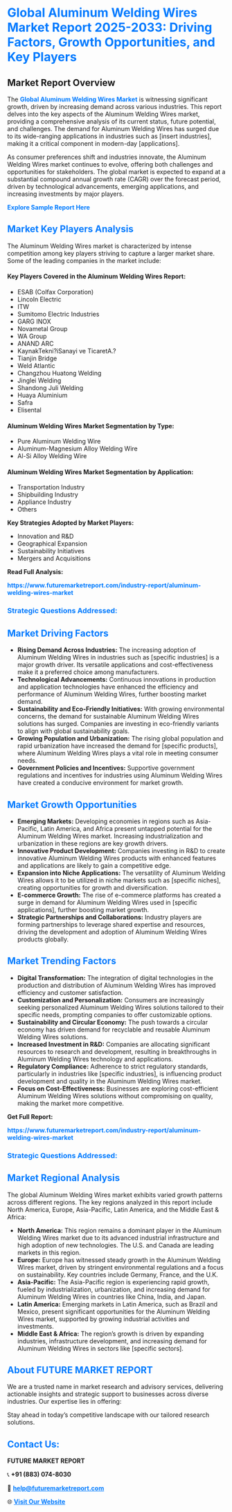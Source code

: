 <h1 style="color: #007BFF;">Global Aluminum Welding Wires Market Report 2025-2033: Driving Factors, Growth Opportunities, and Key Players</h1>

<section id="overview">
<h2>Market Report Overview</h2>
<p>The <a href="https://www.futuremarketreport.com/industry-report/aluminum-welding-wires-market" style="color: #007BFF; text-decoration: none;"><strong>Global Aluminum Welding Wires Market</strong></a> is witnessing significant growth, driven by increasing demand across various industries. This report delves into the key aspects of the Aluminum Welding Wires market, providing a comprehensive analysis of its current status, future potential, and challenges. The demand for Aluminum Welding Wires has surged due to its wide-ranging applications in industries such as [insert industries], making it a critical component in modern-day [applications].</p>
<p>As consumer preferences shift and industries innovate, the Aluminum Welding Wires market continues to evolve, offering both challenges and opportunities for stakeholders. The global market is expected to expand at a substantial compound annual growth rate (CAGR) over the forecast period, driven by technological advancements, emerging applications, and increasing investments by major players.</p>
</section>

<section id="overview">
<p><a href="https://www.futuremarketreport.com/request-sample/reportId=26670" style="color: #007BFF; text-decoration: none;"><strong>Explore Sample Report Here</strong></a></p>
</section>

<section id="key-players">
<h2 style="color: #007BFF;">Market Key Players Analysis</h2>
<p>The Aluminum Welding Wires market is characterized by intense competition among key players striving to capture a larger market share. Some of the leading companies in the market include:</p>
<h4>Key Players Covered in the Aluminum Welding Wires Report:</h4>
<ul><li>ESAB (Colfax Corporation)</li><li>Lincoln Electric</li><li>ITW</li><li>Sumitomo Electric Industries</li><li>GARG INOX</li><li>Novametal Group</li><li>WA Group</li><li>ANAND ARC</li><li>KaynakTekni?iSanayi ve TicaretA.?</li><li>Tianjin Bridge</li><li>Weld Atlantic</li><li>Changzhou Huatong Welding</li><li>Jinglei Welding</li><li>Shandong Juli Welding</li><li>Huaya Aluminium</li><li>Safra</li><li>Elisental</li></ul>
<h4>Aluminum Welding Wires Market Segmentation by Type:</h4>
<ul><li>Pure Aluminum Welding Wire</li><li>Aluminum-Magnesium Alloy Welding Wire</li><li>Al-Si Alloy Welding Wire</li></ul>

<h4>Aluminum Welding Wires Market Segmentation by Application:</h4>
<ul><li>Transportation Industry</li><li>Shipbuilding Industry</li><li>Appliance Industry</li><li>Others</li></ul>
<p><strong>Key Strategies Adopted by Market Players:</strong></p>
<ul>
<li>Innovation and R&D</li>
<li>Geographical Expansion</li>
<li>Sustainability Initiatives</li>
<li>Mergers and Acquisitions</li>
</ul>
</section>

<section>
<p><strong>Read Full Analysis: </strong></p><a href="https://www.futuremarketreport.com/industry-report/aluminum-welding-wires-market" style="color: #007BFF; text-decoration: none;"><strong>https://www.futuremarketreport.com/industry-report/aluminum-welding-wires-market</strong></a>
<h3 style="color: #007BFF;">Strategic Questions Addressed:</h3>
</section>

<section id="driving-factors">
<h2 style="color: #007BFF;">Market Driving Factors</h2>
<ul>
<li><strong>Rising Demand Across Industries:</strong> The increasing adoption of Aluminum Welding Wires in industries such as [specific industries] is a major growth driver. Its versatile applications and cost-effectiveness make it a preferred choice among manufacturers.</li>
<li><strong>Technological Advancements:</strong> Continuous innovations in production and application technologies have enhanced the efficiency and performance of Aluminum Welding Wires, further boosting market demand.</li>
<li><strong>Sustainability and Eco-Friendly Initiatives:</strong> With growing environmental concerns, the demand for sustainable Aluminum Welding Wires solutions has surged. Companies are investing in eco-friendly variants to align with global sustainability goals.</li>
<li><strong>Growing Population and Urbanization:</strong> The rising global population and rapid urbanization have increased the demand for [specific products], where Aluminum Welding Wires plays a vital role in meeting consumer needs.</li>
<li><strong>Government Policies and Incentives:</strong> Supportive government regulations and incentives for industries using Aluminum Welding Wires have created a conducive environment for market growth.</li>
</ul>
</section>

<section id="growth-opportunities">
<h2 style="color: #007BFF;">Market Growth Opportunities</h2>
<ul>
<li><strong>Emerging Markets:</strong> Developing economies in regions such as Asia-Pacific, Latin America, and Africa present untapped potential for the Aluminum Welding Wires market. Increasing industrialization and urbanization in these regions are key growth drivers.</li>
<li><strong>Innovative Product Development:</strong> Companies investing in R&D to create innovative Aluminum Welding Wires products with enhanced features and applications are likely to gain a competitive edge.</li>
<li><strong>Expansion into Niche Applications:</strong> The versatility of Aluminum Welding Wires allows it to be utilized in niche markets such as [specific niches], creating opportunities for growth and diversification.</li>
<li><strong>E-commerce Growth:</strong> The rise of e-commerce platforms has created a surge in demand for Aluminum Welding Wires used in [specific applications], further boosting market growth.</li>
<li><strong>Strategic Partnerships and Collaborations:</strong> Industry players are forming partnerships to leverage shared expertise and resources, driving the development and adoption of Aluminum Welding Wires products globally.</li>
</ul>
</section>

<section id="trending-factors">
<h2 style="color: #007BFF;">Market Trending Factors</h2>
<ul>
<li><strong>Digital Transformation:</strong> The integration of digital technologies in the production and distribution of Aluminum Welding Wires has improved efficiency and customer satisfaction.</li>
<li><strong>Customization and Personalization:</strong> Consumers are increasingly seeking personalized Aluminum Welding Wires solutions tailored to their specific needs, prompting companies to offer customizable options.</li>
<li><strong>Sustainability and Circular Economy:</strong> The push towards a circular economy has driven demand for recyclable and reusable Aluminum Welding Wires solutions.</li>
<li><strong>Increased Investment in R&D:</strong> Companies are allocating significant resources to research and development, resulting in breakthroughs in Aluminum Welding Wires technology and applications.</li>
<li><strong>Regulatory Compliance:</strong> Adherence to strict regulatory standards, particularly in industries like [specific industries], is influencing product development and quality in the Aluminum Welding Wires market.</li>
<li><strong>Focus on Cost-Effectiveness:</strong> Businesses are exploring cost-efficient Aluminum Welding Wires solutions without compromising on quality, making the market more competitive.</li>
</ul>
</section>

<section>
<p><strong>Get Full Report: </strong></p><a href="https://www.futuremarketreport.com/industry-report/aluminum-welding-wires-market" style="color: #007BFF; text-decoration: none;"><strong>https://www.futuremarketreport.com/industry-report/aluminum-welding-wires-market</strong></a>
<h3 style="color: #007BFF;">Strategic Questions Addressed:</h3>
</section>


<section id="regional-analysis">
<h2 style="color: #007BFF;">Market Regional Analysis</h2>
<p>The global Aluminum Welding Wires market exhibits varied growth patterns across different regions. The key regions analyzed in this report include North America, Europe, Asia-Pacific, Latin America, and the Middle East & Africa:</p>
<ul>
<li><strong>North America:</strong> This region remains a dominant player in the Aluminum Welding Wires market due to its advanced industrial infrastructure and high adoption of new technologies. The U.S. and Canada are leading markets in this region.</li>
<li><strong>Europe:</strong> Europe has witnessed steady growth in the Aluminum Welding Wires market, driven by stringent environmental regulations and a focus on sustainability. Key countries include Germany, France, and the U.K.</li>
<li><strong>Asia-Pacific:</strong> The Asia-Pacific region is experiencing rapid growth, fueled by industrialization, urbanization, and increasing demand for Aluminum Welding Wires in countries like China, India, and Japan.</li>
<li><strong>Latin America:</strong> Emerging markets in Latin America, such as Brazil and Mexico, present significant opportunities for the Aluminum Welding Wires market, supported by growing industrial activities and investments.</li>
<li><strong>Middle East & Africa:</strong> The region’s growth is driven by expanding industries, infrastructure development, and increasing demand for Aluminum Welding Wires in sectors like [specific sectors].</li>
</ul>
</section>

<footer>
<h2 style="color: #007BFF;">About FUTURE MARKET REPORT</h2>
<p>We are a trusted name in market research and advisory services, delivering actionable insights and strategic support to businesses across diverse industries. Our expertise lies in offering:</p>

<p>Stay ahead in today’s competitive landscape with our tailored research solutions.</p>

<h2 style="color: #007BFF;">Contact Us:</h2>
<p><strong>FUTURE MARKET REPORT</strong></p>
<p>📞 <strong>+91 (883) 074-8030</strong></p>
<p>📧 <strong><a href="mailto:help@futuremarketreport.com" style="color: #007BFF;">help@futuremarketreport.com</a></strong></p>
<p>🌐 <strong><a href="https://www.futuremarketreport.com/" style="color: #007BFF;">Visit Our Website</a></strong></p>
</footer>